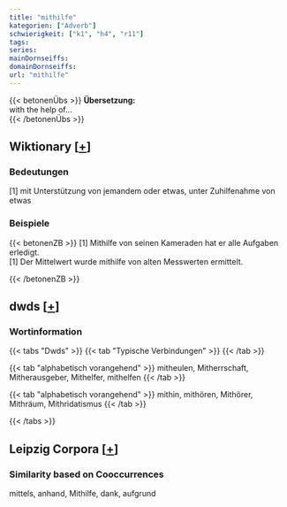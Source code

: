 ```yaml
---
title: "mithilfe"
kategorien: ["Adverb"]
schwierigkeit: ["k1", "h4", "r11"]
tags:
series:
mainDornseiffs:
domainDornseiffs:
url: "mithilfe"
---
```


{{< betonenÜbs >}}
**Übersetzung:**  
with the help  of...  
{{< /betonenÜbs >}}

## Wiktionary [[+](https://de.wiktionary.org/wiki/mithilfe)]

### Bedeutungen
[1] mit Unterstützung von jemandem oder etwas, unter Zuhilfenahme von etwas  

### Beispiele
{{< betonenZB >}}
[1] Mithilfe von seinen Kameraden hat er alle Aufgaben erledigt.  
[1] Der Mittelwert wurde mithilfe von alten Messwerten ermittelt.  

{{< /betonenZB >}}


## dwds [[+](https://www.dwds.de/wb/mithilfe)]

### Wortinformation
{{< tabs "Dwds" >}}
{{< tab "Typische Verbindungen" >}}
{{< /tab >}}

{{< tab "alphabetisch vorangehend" >}}
mitheulen, Mitherrschaft, Mitherausgeber, Mithelfer, mithelfen
{{< /tab >}}

{{< tab "alphabetisch vorangehend" >}}
mithin, mithören, Mithörer, Mithräum, Mithridatismus
{{< /tab >}}

{{< /tabs >}}

## Leipzig Corpora [[+](https://corpora.uni-leipzig.de/en/res?word=mithilfe&corpusId=deu_newscrawl-public_2018)]


### Similarity based on Cooccurrences
mittels, anhand, Mithilfe, dank, aufgrund

